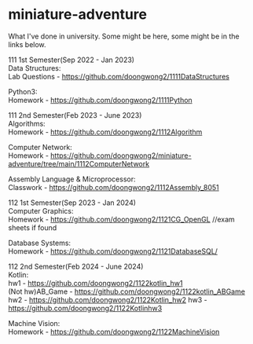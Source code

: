 # miniature-adventure
What I've done in university. Some might be here, some might be in the links below.

111 1st Semester(Sep 2022 - Jan 2023)  
Data Structures:  
Lab Questions - https://github.com/doongwong2/1111DataStructures  

Python3:  
Homework - https://github.com/doongwong2/1111Python
  
111 2nd Semester(Feb 2023 - June 2023)  
Algorithms:  
Homework - https://github.com/doongwong2/1112Algorithm  

Computer Network:  
Homework - https://github.com/doongwong2/miniature-adventure/tree/main/1112ComputerNetwork

Assembly Language & Microprocessor:  
Classwork - https://github.com/doongwong2/1112Assembly_8051  

112 1st Semester(Sep 2023 - Jan 2024)  
Computer Graphics:  
Homework - https://github.com/doongwong2/1121CG_OpenGL
//exam sheets if found

Database Systems:  
Homework - https://github.com/doongwong2/1121DatabaseSQL/

112 2nd Semester(Feb 2024 - June 2024)  
Kotlin:  
hw1 - https://github.com/doongwong2/1122kotlin_hw1  
(Not hw)AB_Game - https://github.com/doongwong2/1122kotlin_ABGame   
hw2 - https://github.com/doongwong2/1122Kotlin_hw2
hw3 - https://github.com/doongwong2/1122Kotlinhw3

Machine Vision:  
Homework - https://github.com/doongwong2/1122MachineVision
